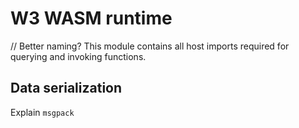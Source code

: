 # W3 WASM runtime
// Better naming?
This module contains all host imports required for querying and invoking functions.

## Data serialization
Explain `msgpack`
